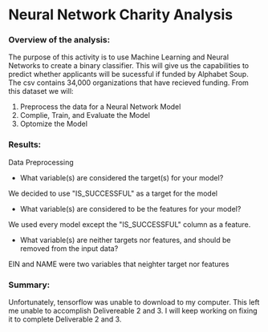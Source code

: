 # Neural Network Charity Analysis


### Overview of the analysis: 

The purpose of this activity is to use Machine Learning and Neural Networks to create a binary classifier. This will give us the capabilities to predict whether applicants will be sucessful if funded by Alphabet Soup. The csv contains 34,000 organizations that have recieved funding. From this dataset we will:

1. Preprocess the data for a Neural Network Model
2. Complie, Train, and Evaluate the Model
3. Optomize the Model 

### Results: 

Data Preprocessing
- What variable(s) are considered the target(s) for your model?

We decided to use "IS_SUCCESSFUL" as a target for the model

- What variable(s) are considered to be the features for your model?

We used every model except the "IS_SUCCESSFUL" column as a feature.

- What variable(s) are neither targets nor features, and should be removed from the input data?

EIN and NAME were two variables that neighter target nor features

### Summary: 

Unfortunately, tensorflow was unable to download to my computer. This left me unable to accomplish Delivereable 2 and 3. I will keep working on fixing it to complete Deliverable 2 and 3.  
